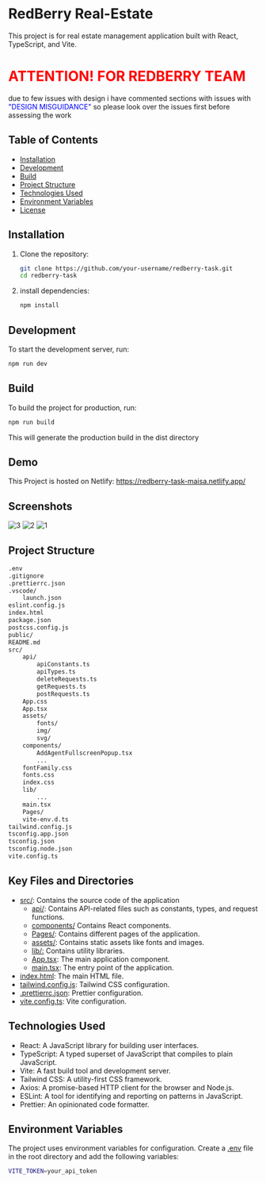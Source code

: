 # RedBerry Real-Estate

This project is for real estate management application built with React, TypeScript, and Vite.

# <span style="color: red">ATTENTION! FOR REDBERRY TEAM<span>

due to few issues with design i have commented sections with issues with <span style="color: blue">"DESIGN MISGUIDANCE"</span> so please look over the issues first before assessing the work

## Table of Contents

- [Installation](#installation)
- [Development](#development)
- [Build](#build)
- [Project Structure](#project-structure)
- [Technologies Used](#technologies-used)
- [Environment Variables](#environment-variables)
- [License](#license)

## Installation

1. Clone the repository:
   ```sh
   git clone https://github.com/your-username/redberry-task.git
   cd redberry-task
   ```
2. install dependencies:
   ```sh
   npm install
   ```

## Development

To start the development server, run:

```sh
npm run dev
```

## Build

To build the project for production, run:

```sh
npm run build
```

This will generate the production build in the dist directory

## Demo

This Project is hosted on Netlify: https://redberry-task-maisa.netlify.app/

## Screenshots

![3](https://github.com/user-attachments/assets/d1236eff-a232-47ae-a57e-52d7621a42a6)
![2](https://github.com/user-attachments/assets/31920003-9a74-48ca-b8f7-46fe8fa7ef2b)
![1](https://github.com/user-attachments/assets/96e5f5d2-f967-4a20-91df-1438643fc5b3)


## Project Structure

```sh
.env
.gitignore
.prettierrc.json
.vscode/
    launch.json
eslint.config.js
index.html
package.json
postcss.config.js
public/
README.md
src/
    api/
        apiConstants.ts
        apiTypes.ts
        deleteRequests.ts
        getRequests.ts
        postRequests.ts
    App.css
    App.tsx
    assets/
        fonts/
        img/
        svg/
    components/
        AddAgentFullscreenPopup.tsx
        ...
    fontFamily.css
    fonts.css
    index.css
    lib/
        ...
    main.tsx
    Pages/
    vite-env.d.ts
tailwind.config.js
tsconfig.app.json
tsconfig.json
tsconfig.node.json
vite.config.ts
```

## Key Files and Directories

- [src/](./src/): Contains the source code of the application
  - [api/](./src/api/): Contains API-related files such as constants, types, and request functions.
  - [components/](./src/components/) Contains React components.
  - [Pages/](./src/Pages/): Contains different pages of the application.
  - [assets/](./src/assets/): Contains static assets like fonts and images.
  - [lib/:](./src/lib/) Contains utility libraries.
  - [App.tsx](./src/App.tsx): The main application component.
  - [main.tsx](./src/main.tsx): The entry point of the application.
- [index.html](./index.html): The main HTML file.
- [tailwind.config.js](./tailwind.config.js): Tailwind CSS configuration.
- [.prettierrc.json](./.prettier.json): Prettier configuration.
- [vite.config.ts](./vite.config.ts): Vite configuration.

## Technologies Used

- React: A JavaScript library for building user interfaces.
- TypeScript: A typed superset of JavaScript that compiles to plain JavaScript.
- Vite: A fast build tool and development server.
- Tailwind CSS: A utility-first CSS framework.
- Axios: A promise-based HTTP client for the browser and Node.js.
- ESLint: A tool for identifying and reporting on patterns in JavaScript.
- Prettier: An opinionated code formatter.

## Environment Variables

The project uses environment variables for configuration. Create a [.env](./.env) file in the root directory and add the following variables:

```sh
VITE_TOKEN=your_api_token
```
